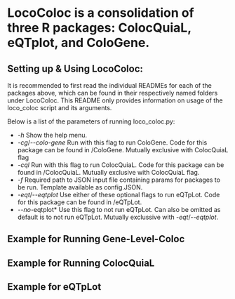 # LocoColoc is a consolidation of three R packages: ColocQuiaL, eQTplot, and ColoGene.

## Setting up & Using LocoColoc:
It is recommended to first read the individual READMEs for each of the packages above, which can be found in their respectively named folders under LocoColoc. This README only provides information on usage of the loco_coloc script and its arguments.

Below is a list of the parameters of running loco_coloc.py:
* -*h* Show the help menu.
* -*cg*/--*colo-gene* Run with this flag to run ColoGene. Code for this package can be found in /ColoGene. Mutually exclusive with ColocQuiaL flag
* -*cql* Run with this flag to run ColocQuiaL. Code for this package can be found in /ColocQuiaL. Mutually exclusive with ColocQuiaL flag.
* -*f* Required path to JSON input file containing params for packages to be run. Template available as config.JSON.
* -*eqt*/--*eqtplot* Use either of these optional flags to run eQTpLot. Code for this package can be found in /eQTpLot.
* --*no*-eqtplot* Use this flag to not run eQTpLot. Can also be omitted as default is to not run eQTpLot. Mutually exclussive with -*eqt*/--*eqtplot*.

## Example for Running Gene-Level-Coloc

## Example for Running ColocQuiaL

## Example for eQTpLot